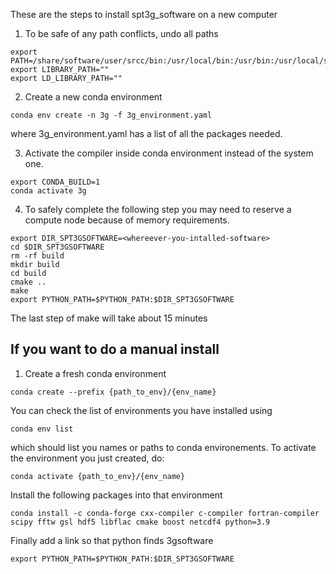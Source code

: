 These are the steps to install spt3g_software on a new computer

1. To be safe of any path conflicts, undo all paths
```
export PATH=/share/software/user/srcc/bin:/usr/local/bin:/usr/bin:/usr/local/sbin:/usr/sbin:/home/users/$USER/bin
export LIBRARY_PATH=""
export LD_LIBRARY_PATH=""
```

2. Create a new conda environment
```
conda env create -n 3g -f 3g_environment.yaml
```
where 3g_environment.yaml has a list of all the packages needed.

3. Activate the compiler inside conda environment instead of the system one.
```
export CONDA_BUILD=1
conda activate 3g
```

4. To safely complete the following step you may need to reserve a compute node because of memory requirements.
```
export DIR_SPT3GSOFTWARE=<whereever-you-intalled-software>
cd $DIR_SPT3GSOFTWARE
rm -rf build
mkdir build
cd build
cmake ..
make
export PYTHON_PATH=$PYTHON_PATH:$DIR_SPT3GSOFTWARE
```
The last step of make will take about 15 minutes




If you want to do a manual install
-----------------------------------------------------
1. Create a fresh conda environment
```
conda create --prefix {path_to_env}/{env_name}
```
You can check the list of environments you have installed using 
```
conda env list
```
which should list you names or paths to conda environements. To activate the environment you just created, do:
```
conda activate {path_to_env}/{env_name}
```
Install the following packages into that environment
```
conda install -c conda-forge cxx-compiler c-compiler fortran-compiler scipy fftw gsl hdf5 libflac cmake boost netcdf4 python=3.9
```

Finally add a link so that python finds 3gsoftware
```
export PYTHON_PATH=$PYTHON_PATH:$DIR_SPT3GSOFTWARE
```
